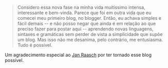 >Considero essa nova fase na minha vida muitíssimo intensa, interessante e bem-vinda. Parece que foi em outra vida que eu comecei meu primeiro blog, no blogger. Então, eu achava simples e fácil demais -- e não posso negar que ainda é em relação ao que preciso fazer para postar aqui -- aprendendo novas linguagens, sintaxes e gramáticas sem perder de vista a simplicidade que supõe um blog. Mas isso não me desanima, pelo contrário, me entusiasma. Tudo é possível.

Um agradecimento especial ao  [Jan Raasch](https://github.com/janraasch/hugo-bearblog/) por ter tornado esse blog possível.
